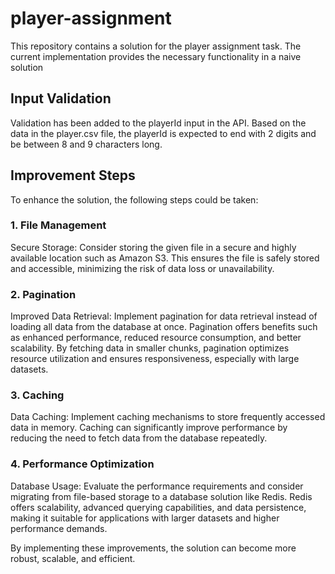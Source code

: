 # player-assignment

This repository contains a solution for the player assignment task. The current implementation provides the necessary functionality in a naive solution

## Input Validation
Validation has been added to the playerId input in the API. Based on the data in the player.csv file, the playerId is expected to end with 2 digits and be between 8 and 9 characters long.


## Improvement Steps
To enhance the solution, the following steps could be taken:

### 1. File Management
Secure Storage: Consider storing the given file in a secure and highly available location such as Amazon S3. This ensures the file is safely stored and accessible, minimizing the risk of data loss or unavailability.

### 2. Pagination
Improved Data Retrieval: Implement pagination for data retrieval instead of loading all data from the database at once. Pagination offers benefits such as enhanced performance, reduced resource consumption, and better scalability. By fetching data in smaller chunks, pagination optimizes resource utilization and ensures responsiveness, especially with large datasets.

 ### 3. Caching
Data Caching: Implement caching mechanisms to store frequently accessed data in memory. Caching can significantly improve performance by reducing the need to fetch data from the database repeatedly.

### 4. Performance Optimization
Database Usage: Evaluate the performance requirements and consider migrating from file-based storage to a database solution like Redis. Redis offers scalability, advanced querying capabilities, and data persistence, making it suitable for applications with larger datasets and higher performance demands.

By implementing these improvements, the solution can become more robust, scalable, and efficient.
